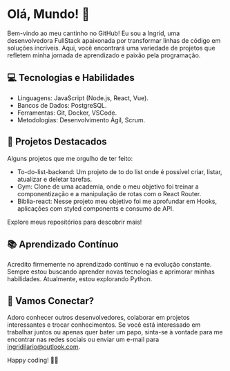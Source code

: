 # Olá, Mundo! 👋
Bem-vindo ao meu cantinho no GitHub! Eu sou a Ingrid, uma desenvolvedora FullStack apaixonada por transformar linhas de código em soluções incríveis. Aqui, você encontrará uma variedade de projetos que refletem minha jornada de aprendizado e paixão pela programação.

## 💻 Tecnologias e Habilidades
- Linguagens: JavaScript (Node.js, React, Vue).
- Bancos de Dados: PostgreSQL.
- Ferramentas: Git, Docker, VSCode.
- Metodologias: Desenvolvimento Ágil, Scrum.
  
## 🚀 Projetos Destacados
Alguns projetos que me orgulho de ter feito:

- To-do-list-backend: Um projeto de to do list onde é possível criar, listar, atualizar e deletar tarefas.
- Gym: Clone de uma academia, onde o meu objetivo foi treinar a componentização e a manipulação de rotas com o React Router.
- Biblia-react: Nesse projeto meu objetivo foi me aprofundar em Hooks, aplicações com styled components e consumo de API.
  
Explore meus repositórios para descobrir mais!

## 📚 Aprendizado Contínuo
Acredito firmemente no aprendizado contínuo e na evolução constante. Sempre estou buscando aprender novas tecnologias e aprimorar minhas habilidades. Atualmente, estou explorando Python.

## 🤝 Vamos Conectar?
Adoro conhecer outros desenvolvedores, colaborar em projetos interessantes e trocar conhecimentos. Se você está interessado em trabalhar juntos ou apenas quer bater um papo, sinta-se à vontade para me encontrar nas redes sociais ou enviar um e-mail para ingridilario@outlook.com.

Happy coding! 🚀✨
